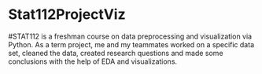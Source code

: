 # Stat112ProjectViz
#STAT112 is a freshman course on data preprocessing and visualization via Python. As a term project, me and my teammates worked on a specific data set, cleaned the data, created research questions and made some conclusions with the help of EDA and visualizations.
